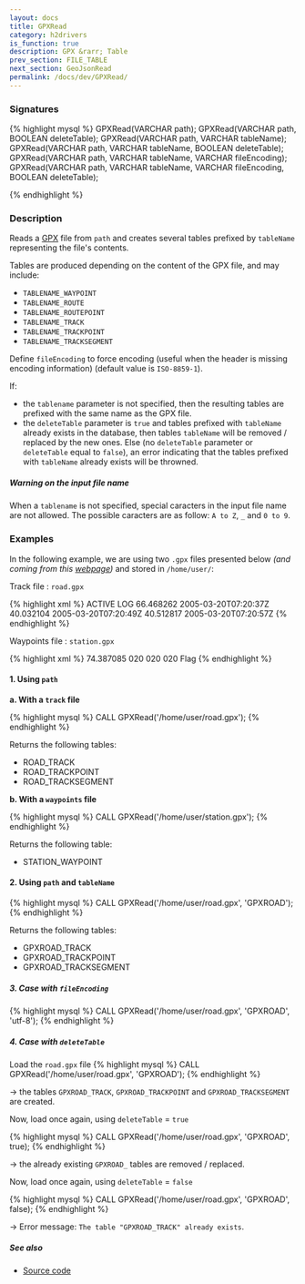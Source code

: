 ```yaml
---
layout: docs
title: GPXRead
category: h2drivers
is_function: true
description: GPX &rarr; Table
prev_section: FILE_TABLE
next_section: GeoJsonRead
permalink: /docs/dev/GPXRead/
---
```


### Signatures

{% highlight mysql %}
GPXRead(VARCHAR path);
GPXRead(VARCHAR path, BOOLEAN deleteTable);
GPXRead(VARCHAR path, VARCHAR tableName);
GPXRead(VARCHAR path, VARCHAR tableName, 
        BOOLEAN deleteTable);
GPXRead(VARCHAR path, VARCHAR tableName, 
        VARCHAR fileEncoding);
GPXRead(VARCHAR path, VARCHAR tableName, 
        VARCHAR fileEncoding, BOOLEAN deleteTable);


{% endhighlight %}

### Description

Reads a [GPX][wiki] file from `path` and creates several tables prefixed by `tableName` representing the file's contents. 

Tables are produced depending on the content of the GPX file, and may include:

* `TABLENAME_WAYPOINT`
* `TABLENAME_ROUTE`
* `TABLENAME_ROUTEPOINT`
* `TABLENAME_TRACK`
* `TABLENAME_TRACKPOINT`
* `TABLENAME_TRACKSEGMENT`

Define `fileEncoding` to force encoding (useful when the header is missing encoding information) (default value is `ISO-8859-1`).

If:

- the `tablename` parameter is not specified, then the resulting tables are prefixed with the same name as the GPX file.
- the `deleteTable` parameter is `true` and tables prefixed with `tableName` already exists in the database, then tables `tableName` will be removed / replaced by the new ones. Else (no `deleteTable` parameter or `deleteTable` equal to `false`), an error indicating that the tables prefixed with `tableName` already exists will be throwned.

<div class="note">
  <h5>Warning on the input file name</h5>
  <p>When a <code>tablename</code> is not specified, special caracters in the input file name are not allowed. The possible caracters are as follow: <code>A to Z</code>, <code>_</code> and <code>0 to 9</code>.</p>
</div>

### Examples

In the following example, we are using two `.gpx` files presented below *(and coming from this [webpage](https://www.rigacci.org/wiki/doku.php/tecnica/gps_cartografia_gis/gpx))* and stored in `/home/user/`:

Track file : `road.gpx`

{% highlight xml %}
<trk>
 <name>ACTIVE LOG</name>
 <trkseg>
  <trkpt lat="43.858259" lon="11.097178">
    <ele>66.468262</ele>
    <time>2005-03-20T07:20:37Z</time>
  </trkpt>
  <trkpt lat="43.858280" lon="11.097243">
    <ele>40.032104</ele>
    <time>2005-03-20T07:20:49Z</time>
  </trkpt>
  <trkpt lat="43.858280" lon="11.097114">
    <ele>40.512817</ele>
    <time>2005-03-20T07:20:57Z</time>
  </trkpt>
 </trkseg>
</trk>
{% endhighlight %}

Waypoints file : `station.gpx`

{% highlight xml %}
<wpt lat="43.148408839" lon="10.853555845">
  <ele>74.387085</ele>
  <name>020</name>
  <cmt>020</cmt>
  <desc>020</desc>
  <sym>Flag</sym>
</wpt>
{% endhighlight %}

#### 1. Using `path`

**a. With a `track` file**

{% highlight mysql %}
CALL GPXRead('/home/user/road.gpx');
{% endhighlight %}

Returns the following tables:

- ROAD_TRACK
- ROAD_TRACKPOINT
- ROAD_TRACKSEGMENT

**b. With a `waypoints` file**

{% highlight mysql %}
CALL GPXRead('/home/user/station.gpx');
{% endhighlight %}

Returns the following table:

- STATION_WAYPOINT

#### 2. Using `path` and `tableName`

{% highlight mysql %}
CALL GPXRead('/home/user/road.gpx', 'GPXROAD');
{% endhighlight %}

Returns the following tables:

- GPXROAD_TRACK
- GPXROAD_TRACKPOINT
- GPXROAD_TRACKSEGMENT

##### 3. Case with `fileEncoding`

{% highlight mysql %}
CALL GPXRead('/home/user/road.gpx', 'GPXROAD', 'utf-8');
{% endhighlight %}

##### 4. Case with `deleteTable`

Load the `road.gpx` file
{% highlight mysql %}
CALL GPXRead('/home/user/road.gpx', 'GPXROAD');
{% endhighlight %}

&rarr; the tables `GPXROAD_TRACK`, `GPXROAD_TRACKPOINT` and `GPXROAD_TRACKSEGMENT` are created.

Now, load once again, using `deleteTable` = `true`

{% highlight mysql %}
CALL GPXRead('/home/user/road.gpx', 'GPXROAD', true);
{% endhighlight %}

&rarr; the already existing `GPXROAD_` tables are removed / replaced.

Now, load once again, using `deleteTable` = `false`

{% highlight mysql %}
CALL GPXRead('/home/user/road.gpx', 'GPXROAD', false);
{% endhighlight %}

&rarr; Error message: `The table "GPXROAD_TRACK" already exists`.

##### See also

* <a href="https://github.com/orbisgis/h2gis/blob/master/h2gis-functions/src/main/java/org/h2gis/functions/io/gpx/GPXRead.java" target="_blank">Source code</a>

[wiki]: http://en.wikipedia.org/wiki/GPS_eXchange_Format
